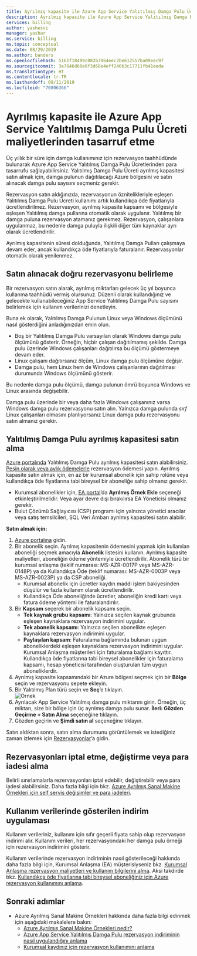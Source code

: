 ```yaml
---
title: Ayrılmış kapasite ile Azure App Service Yalıtılmış Damga Pulu Ücreti maliyetlerinden tasarruf etme
description: Ayrılmış kapasite ile Azure App Service Yalıtılmış Damga Pulu Ücreti maliyetlerinden nasıl tasarruf edebileceğinizi öğrenin.
services: billing
author: yashesvi
manager: yashar
ms.service: billing
ms.topic: conceptual
ms.date: 08/29/2019
ms.author: banders
ms.openlocfilehash: 5161f18499c082b7064eec2be612557ba09eec97
ms.sourcegitcommit: 3e7646d60e0f3d68e4eff246b3c17711fb41eeda
ms.translationtype: HT
ms.contentlocale: tr-TR
ms.lasthandoff: 09/11/2019
ms.locfileid: "70806366"
---
```

# <a name="save-costs-for-azure-app-service-isolated-stamp-fee-with-reserved-capacity"></a>Ayrılmış kapasite ile Azure App Service Yalıtılmış Damga Pulu Ücreti maliyetlerinden tasarruf etme

Üç yıllık bir süre için damga kullanımınız için rezervasyon taahhüdünde bulunarak Azure App Service Yalıtılmış Damga Pulu Ücretlerinden para tasarrufu sağlayabilirsiniz. Yalıtılmış Damga Pulu Ücreti ayrılmış kapasitesi satın almak için, damga pulunun dağıtılacağı Azure bölgesini ve satın alınacak damga pulu sayısını seçmeniz gerekir.

Rezervasyon satın aldığınızda, rezervasyonun öznitelikleriyle eşleşen Yalıtılmış Damga Pulu Ücreti kullanımı artık kullandıkça öde fiyatlarıyla ücretlendirilmez. Rezervasyon, ayrılmış kapasite kapsamı ve bölgesiyle eşleşen Yalıtılmış damga pullarına otomatik olarak uygulanır. Yalıtılmış bir damga puluna rezervasyon atamanız gerekmez. Rezervasyon, çalışanlara uygulanmaz, bu nedenle damga puluyla ilişkili diğer tüm kaynaklar ayrı olarak ücretlendirilir.

Ayrılmış kapasitenin süresi dolduğunda, Yalıtılmış Damga Pulları çalışmaya devam eder, ancak kullandıkça öde fiyatlarıyla faturalanır. Rezervasyonlar otomatik olarak yenilenmez.

## <a name="determine-the-right-reservation-to-purchase"></a>Satın alınacak doğru rezervasyonu belirleme

Bir rezervasyon satın alarak, ayrılmış miktarları gelecek üç yıl boyunca kullanma taahhüdü vermiş olursunuz. Düzenli olarak kullandığınız ve gelecekte kullanabileceğiniz App Service Yalıtılmış Damga Pulu sayısını belirlemek için kullanım verilerinizi denetleyin.

Buna ek olarak, Yalıtılmış Damga Pulunun Linux veya Windows ölçümünü nasıl gösterdiğini anladığınızdan emin olun.

- Boş bir Yalıtılmış Damga Pulu varsayılan olarak Windows damga pulu ölçümünü gösterir. Örneğin, hiçbir çalışan dağıtılmamış şekilde. Damga pulu üzerinde Windows çalışanları dağıtılırsa bu ölçümü göstermeye devam eder.
- Linux çalışanı dağıtırsanız ölçüm, Linux damga pulu ölçümüne değişir.
- Damga pulu, hem Linux hem de Windows çalışanlarının dağıtılması durumunda Windows ölçümünü gösterir.

Bu nedenle damga pulu ölçümü, damga pulunun ömrü boyunca Windows ve Linux arasında değişebilir.

Damga pulu üzerinde bir veya daha fazla Windows çalışanınız varsa Windows damga pulu rezervasyonu satın alın. Yalnızca damga pulunda _sırf_ Linux çalışanları olmasını planlıyorsanız Linux damga pulu rezervasyonu satın almanız gerekir.

## <a name="buy-isolated-stamp-reserved-capacity"></a>Yalıtılmış Damga Pulu ayrılmış kapasitesi satın alma

[Azure portalında](https://portal.azure.com/#blade/Microsoft_Azure_Reservations/CreateBlade/referrer/documentation/filters/%7B%22reservedResourceType%22%3A%22AppService%22%7D) Yalıtılmış Damga Pulu ayrılmış kapasitesi satın alabilirsiniz. [Peşin olarak veya aylık ödemelerle](billing-monthly-payments-reservations.md) rezervasyon ödemesi yapın. Ayrılmış kapasite satın almak için, en az bir kurumsal abonelik için sahip rolüne veya kullandıkça öde fiyatlarına tabi bireysel bir aboneliğe sahip olmanız gerekir.

- Kurumsal abonelikler için, [EA portal](https://ea.azure.com/)’da **Ayrılmış Örnek Ekle** seçeneği etkinleştirilmelidir. Veya ayar devre dışı bırakılırsa EA Yöneticisi olmanız gerekir.
- Bulut Çözümü Sağlayıcısı (CSP) programı için yalnızca yönetici aracılar veya satış temsilcileri, SQL Veri Ambarı ayrılmış kapasitesi satın alabilir.

**Satın almak için:**

1. [Azure portalına](https://portal.azure.com/#blade/Microsoft_Azure_Reservations/CreateBlade/referrer/documentation/filters/%7B%22reservedResourceType%22%3A%22AppService%22%7D) gidin.
1. Bir abonelik seçin. Ayrılmış kapasitenin ödemesini yapmak için kullanılan aboneliği seçmek amacıyla **Abonelik** listesini kullanın. Ayrılmış kapasite maliyetleri, aboneliğin ödeme yöntemiyle ücretlendirilir. Abonelik türü bir kurumsal anlaşma (teklif numarası: MS-AZR-0017P veya MS-AZR-0148P) ya da Kullandıkça Öde (teklif numarası: MS-AZR-0003P veya MS-AZR-0023P) ya da CSP aboneliği.
    - Kurumsal abonelik için ücretler kaydın maddi işlem bakiyesinden düşülür ve fazla kullanım olarak ücretlendirilir.
    - Kullandıkça Öde aboneliğinde ücretler, aboneliğin kredi kartı veya fatura ödeme yöntemi ile faturalandırılır.
1. Bir **Kapsam** seçerek bir abonelik kapsamı seçin.
    - **Tek kaynak grubu kapsamı**: Yalnızca seçilen kaynak grubunda eşleşen kaynaklara rezervasyon indirimini uygular.
    - **Tek abonelik kapsamı**: Yalnızca seçilen abonelikte eşleşen kaynaklara rezervasyon indirimini uygular.
    - **Paylaşılan kapsam**: Faturalama bağlamında bulunan uygun aboneliklerdeki eşleşen kaynaklara rezervasyon indirimini uygular. Kurumsal Anlaşma müşterileri için faturalama bağlamı kayıttır. Kullandıkça öde fiyatlarına tabi bireysel abonelikler için faturalama kapsamı, hesap yöneticisi tarafından oluşturulan tüm uygun aboneliklerdir.
1. Ayrılmış kapasite kapsamındaki bir Azure bölgesi seçmek için bir **Bölge** seçin ve rezervasyonu sepete ekleyin.
1. Bir Yalıtılmış Plan türü seçin ve **Seç**’e tıklayın.  
    ![Örnek ](./media/billing-prepay-app-service-isolated-stamp/app-service-isolated-stamp-select.png)
1. Ayrılacak App Service Yalıtılmış damga pulu miktarını girin. Örneğin, üç miktarı, size bir bölge için üç ayrılmış damga pulu sunar. **İleri: Gözden Geçirme + Satın Alma** seçeneğine tıklayın.
1. Gözden geçirin ve **Şimdi satın al** seçeneğine tıklayın.

Satın aldıktan sonra, satın alma durumunu görüntülemek ve istediğiniz zaman izlemek için [Rezervasyonlar](https://portal.azure.com/#blade/Microsoft_Azure_Reservations/ReservationsBrowseBlade)’a gidin.

## <a name="cancel-exchange-or-refund-reservations"></a>Rezervasyonları iptal etme, değiştirme veya para iadesi alma

Belirli sınırlamalarla rezervasyonları iptal edebilir, değiştirebilir veya para iadesi alabilirsiniz. Daha fazla bilgi için bkz. [Azure Ayrılmış Sanal Makine Örnekleri için self servis değişimler ve para iadeleri](billing-azure-reservations-self-service-exchange-and-refund.md).

## <a name="discount-application-shown-in-usage-data"></a>Kullanım verilerinde gösterilen indirim uygulaması

Kullanım verileriniz, kullanım için sıfır geçerli fiyata sahip olup rezervasyon indirimi alır. Kullanım verileri, her rezervasyondaki her damga pulu örneği için rezervasyon indirimini gösterir.

Kullanım verilerinde rezervasyon indiriminin nasıl gösterileceği hakkında daha fazla bilgi için, Kurumsal Anlaşma (EA) müşterisiyseniz bkz. [Kurumsal Anlaşma rezervasyon maliyetleri ve kullanım bilgilerini alma](billing-understand-reserved-instance-usage-ea.md). Aksi takdirde bkz. [Kullandıkça öde fiyatlarına tabi bireysel aboneliğiniz için Azure rezervasyon kullanımını anlama](billing-understand-reserved-instance-usage.md).

## <a name="next-steps"></a>Sonraki adımlar

- Azure Ayrılmış Sanal Makine Örnekleri hakkında daha fazla bilgi edinmek için aşağıdaki makalelere bakın:
  - [Azure Ayrılmış Sanal Makine Örnekleri nedir?](billing-save-compute-costs-reservations.md)
  - [Azure App Service Yalıtılmış Damga Pulu rezervasyon indiriminin nasıl uygulandığını anlama](billing-reservation-discount-app-service-isolated-stamp.md)
  - [Kurumsal kaydınız için rezervasyon kullanımını anlama](billing-understand-reserved-instance-usage-ea.md)
